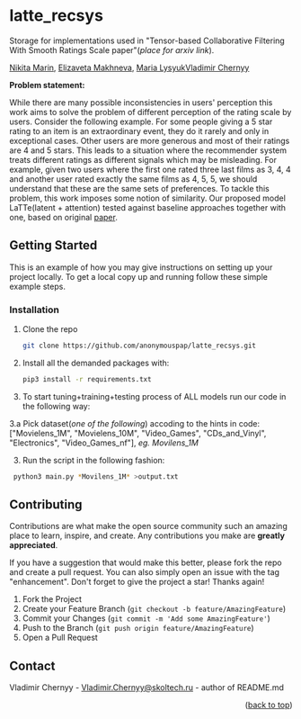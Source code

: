 # latte_recsys
Storage for implementations used in "Tensor-based Collaborative Filtering With Smooth Ratings Scale paper"(*place for arxiv link*).

[Nikita Marin](https://github.com/KseverNikita), [Elizaveta Makhneva](https://github.com/elizacc), [Maria Lysyuk](https://github.com/marialysyuk)[Vladimir Chernyy](https://github.com/scalyvladimir)

**Problem statement:**

While there are many possible inconsistencies in users' perception this work aims to solve the problem of different perception of the rating scale by users. Consider the following example. For some people giving a 5 star rating to an item is an extraordinary event, they do it rarely and only in exceptional cases. Other users are more generous and most of their ratings are 4 and 5 stars. This leads to a situation where the recommender system treats different ratings as different signals which may be misleading. For example, given two users where the first one rated three last films as 3, 4, 4 and another user rated exactly the same films as 4, 5, 5, we should understand that these are the same sets of preferences. To tackle this problem, this work imposes some notion of similarity. Our proposed model LaTTe(latent + attention) tested against baseline approaches together with one, based on original [paper](https://arxiv.org/abs/1802.05814).

<!-- This codebase is designed for tuning and training all the models, mentioned in "Tensor-based Collaborative Filtering With Smooth Ratings Scale paper". It is partially based on [Polara framework](https://github.com/evfro/polara.git) -->

<!-- GETTING STARTED -->
## Getting Started

This is an example of how you may give instructions on setting up your project locally.
To get a local copy up and running follow these simple example steps.

### Installation

1. Clone the repo
   ```sh
   git clone https://github.com/anonymouspap/latte_recsys.git
   ```
   
2. Install all the demanded packages with:
   ```sh
   pip3 install -r requirements.txt
   ```
   
3. To start tuning+training+testing process of ALL models run our code in the following way:
  
  3.a Pick dataset(*one of the following*) accoding to the hints in code: ["Movielens_1M", "Movielens_10M", "Video_Games", "CDs_and_Vinyl", "Electronics", "Video_Games_nf"], *eg. Movilens_1M*

  3. Run the script in the following fashion: 
  ```sh
   python3 main.py *Movilens_1M* >output.txt
   ```

<!-- CONTRIBUTING -->
## Contributing

Contributions are what make the open source community such an amazing place to learn, inspire, and create. Any contributions you make are **greatly appreciated**.

If you have a suggestion that would make this better, please fork the repo and create a pull request. You can also simply open an issue with the tag "enhancement".
Don't forget to give the project a star! Thanks again!

1. Fork the Project
2. Create your Feature Branch (`git checkout -b feature/AmazingFeature`)
3. Commit your Changes (`git commit -m 'Add some AmazingFeature'`)
4. Push to the Branch (`git push origin feature/AmazingFeature`)
5. Open a Pull Request

<!-- CONTACT -->
## Contact

Vladimir Chernyy - Vladimir.Chernyy@skoltech.ru - author of README.md

<!-- MARKDOWN LINKS & IMAGES -->
<!-- https://www.markdownguide.org/basic-syntax/#reference-style-links -->
[contributors-shield]: https://img.shields.io/github/contributors/github_username/repo_name.svg?style=for-the-badge
[contributors-url]: https://github.com/github_username/repo_name/graphs/contributors

<p align="right">(<a href="#top">back to top</a>)</p>
